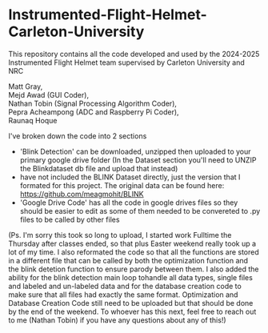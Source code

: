 # Instrumented-Flight-Helmet-Carleton-University
This repository contains all the code developed and used by the 2024-2025 Instrumented Flight Helmet team supervised by Carleton University and NRC

Matt Gray,  
Mejd Awad (GUI Coder),  
Nathan Tobin (Signal Processing Algorithm Coder),  
Pepra Acheampong (ADC and Raspberry Pi Coder),  
Raunaq Hoque

I've broken down the code into 2 sections
- 'Blink Detection' can be downloaded, unzipped then uploaded to your primary google drive folder (In the Dataset section you'll need to UNZIP the Blinkdataset db file and upload that instead)
-    have not included the BLINK Dataset directly, just the version that I formated for this project. The original data can be found here: https://github.com/meagmohit/BLINK
- 'Google Drive Code' has all the code in google drives files so they should be easier to edit as some of them needed to be convereted to .py files to be called by other files

(Ps. I'm sorry this took so long to upload, I started work Fulltime the Thursday after classes ended, so that plus Easter weekend really took up a lot of my time. I also reformated the code so that all the functions are stored in a different file that can be called by both the optimization function and the blink detetion function to ensure parody between them. I also added the ability for the blink detection main loop tohandle all data types, single files and labeled and un-labeled data and for the database creation code to make sure that all files had exactly the same format. Optimization and Database Creation Code still need to be uploaded but that should be done by the end of the weekend. To whoever has this next, feel free to reach out to me (Nathan Tobin) if you have any questions about any of this!)
